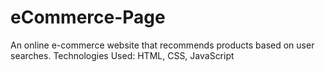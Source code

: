# eCommerce-Page
 An online e-commerce website that recommends products based on user searches. Technologies Used: HTML, CSS, JavaScript

